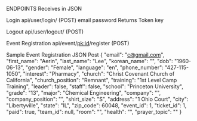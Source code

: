 ENDPOINTS
Receives in JSON

Login
api/user/login/ (POST)
	email
	password
Returns Token key

Logout
api/user/logout/ (POST)



Event Registration
api/event/<pk:id>/register (POST)

Sample Event Registration JSON Post
	{
        "email": "c@gmail.com",
        "first_name": "Aerin",
        "last_name": "Lee",
        "korean_name": "",
        "dob": "1960-06-13",
        "gender": "Female",
        "language": "en",
        "phone_number": "427-115-1050",
        "interest": "Pharmacy",
        "church": "Christ Covenant Church of California",
        "church_position": "Remnant",
        "training": "1st Level Camp Training",
        "leader": false,
        "staff": false,
        "school": "Princeton University",
        "grade": "13",
        "major": "Chemical Engineering",
        "company": "",
        "company_position": "",
        "shirt_size": "S",
        "address": "1 Ohio Court",
        "city": "Libertyville",
        "state": "IL",
        "zip_code": 60048,
        "event_id": 1,
        "ticket_id": 1,
        "paid": true,
        "team_id": null,
        "room": "",
        "health": "",
        "prayer_topic": ""
	}